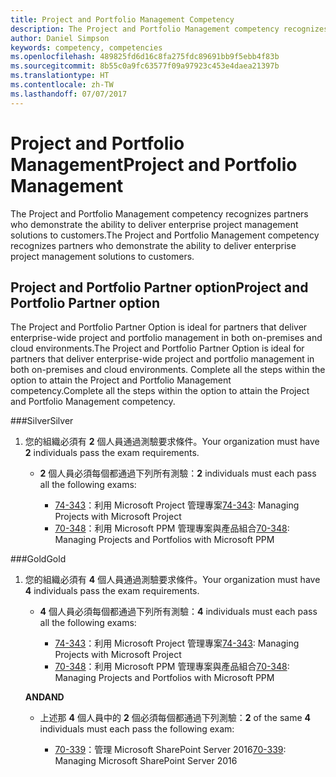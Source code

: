 ```yaml
---
title: Project and Portfolio Management Competency
description: The Project and Portfolio Management competency recognizes partners who demonstrate the ability to deliver enterprise project management solutions to customers.
author: Daniel Simpson
keywords: competency, competencies
ms.openlocfilehash: 489825fd6d16c8fa275fdc89691bb9f5ebb4f83b
ms.sourcegitcommit: 8b55c0a9fc63577f09a97923c453e4daea21397b
ms.translationtype: HT
ms.contentlocale: zh-TW
ms.lasthandoff: 07/07/2017
---
```

# <a name="project-and-portfolio-management"></a><span data-ttu-id="5b98b-104">Project and Portfolio Management</span><span class="sxs-lookup"><span data-stu-id="5b98b-104">Project and Portfolio Management</span></span> 
<span data-ttu-id="5b98b-105">The Project and Portfolio Management competency recognizes partners who demonstrate the ability to deliver enterprise project management solutions to customers.</span><span class="sxs-lookup"><span data-stu-id="5b98b-105">The Project and Portfolio Management competency recognizes partners who demonstrate the ability to deliver enterprise project management solutions to customers.</span></span>

## <a name="project-and-portfolio-partner-option"></a><span data-ttu-id="5b98b-106">Project and Portfolio Partner option</span><span class="sxs-lookup"><span data-stu-id="5b98b-106">Project and Portfolio Partner option</span></span>
<span data-ttu-id="5b98b-107">The Project and Portfolio Partner Option is ideal for partners that deliver enterprise-wide project and portfolio management in both on-premises and cloud environments.</span><span class="sxs-lookup"><span data-stu-id="5b98b-107">The Project and Portfolio Partner Option is ideal for partners that deliver enterprise-wide project and portfolio management in both on-premises and cloud environments.</span></span> <span data-ttu-id="5b98b-108">Complete all the steps within the option to attain the Project and Portfolio Management competency.</span><span class="sxs-lookup"><span data-stu-id="5b98b-108">Complete all the steps within the option to attain the Project and Portfolio Management competency.</span></span>

###<a name="silver"></a><span data-ttu-id="5b98b-109">Silver</span><span class="sxs-lookup"><span data-stu-id="5b98b-109">Silver</span></span>
1. <span data-ttu-id="5b98b-110">您的組織必須有 **2** 個人員通過測驗要求條件。</span><span class="sxs-lookup"><span data-stu-id="5b98b-110">Your organization must have **2** individuals pass the exam requirements.</span></span>

    - <span data-ttu-id="5b98b-111">**2** 個人員必須每個都通過下列所有測驗：</span><span class="sxs-lookup"><span data-stu-id="5b98b-111">**2** individuals must each pass all the following exams:</span></span>

        * <span data-ttu-id="5b98b-112">[74-343](https://www.microsoft.com/en-us/learning/exam-74-343.aspx)：利用 Microsoft Project 管理專案</span><span class="sxs-lookup"><span data-stu-id="5b98b-112">[74-343](https://www.microsoft.com/en-us/learning/exam-74-343.aspx): Managing Projects with Microsoft Project</span></span>
        * <span data-ttu-id="5b98b-113">[70-348](https://www.microsoft.com/en-us/learning/exam-70-348.aspx)：利用 Microsoft PPM 管理專案與產品組合</span><span class="sxs-lookup"><span data-stu-id="5b98b-113">[70-348](https://www.microsoft.com/en-us/learning/exam-70-348.aspx): Managing Projects and Portfolios with Microsoft PPM</span></span>

###<a name="gold"></a><span data-ttu-id="5b98b-114">Gold</span><span class="sxs-lookup"><span data-stu-id="5b98b-114">Gold</span></span>
1. <span data-ttu-id="5b98b-115">您的組織必須有 **4** 個人員通過測驗要求條件。</span><span class="sxs-lookup"><span data-stu-id="5b98b-115">Your organization must have **4** individuals pass the exam requirements.</span></span>

    - <span data-ttu-id="5b98b-116">**4** 個人員必須每個都通過下列所有測驗：</span><span class="sxs-lookup"><span data-stu-id="5b98b-116">**4** individuals must each pass all the following exams:</span></span>

        * <span data-ttu-id="5b98b-117">[74-343](https://www.microsoft.com/en-us/learning/exam-74-343.aspx)：利用 Microsoft Project 管理專案</span><span class="sxs-lookup"><span data-stu-id="5b98b-117">[74-343](https://www.microsoft.com/en-us/learning/exam-74-343.aspx): Managing Projects with Microsoft Project</span></span>
        * <span data-ttu-id="5b98b-118">[70-348](https://www.microsoft.com/en-us/learning/exam-70-348.aspx)：利用 Microsoft PPM 管理專案與產品組合</span><span class="sxs-lookup"><span data-stu-id="5b98b-118">[70-348](https://www.microsoft.com/en-us/learning/exam-70-348.aspx): Managing Projects and Portfolios with Microsoft PPM</span></span>

    **<span data-ttu-id="5b98b-119">AND</span><span class="sxs-lookup"><span data-stu-id="5b98b-119">AND</span></span>** 

    - <span data-ttu-id="5b98b-120">上述那 **4** 個人員中的 **2** 個必須每個都通過下列測驗：</span><span class="sxs-lookup"><span data-stu-id="5b98b-120">**2** of the same **4** individuals must each pass the following exam:</span></span>

        *  <span data-ttu-id="5b98b-121">[70-339](https://www.microsoft.com/en-us/learning/exam-70-339.aspx)：管理 Microsoft SharePoint Server 2016</span><span class="sxs-lookup"><span data-stu-id="5b98b-121">[70-339](https://www.microsoft.com/en-us/learning/exam-70-339.aspx): Managing Microsoft SharePoint Server 2016</span></span>
